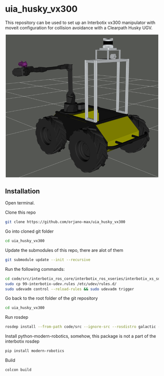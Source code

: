 # uia_husky_vx300
This repository can be used to set up an Interbotix vx300 manipulator with moveit configuration for collision avoidance with a Clearpath Husky UGV.

<p align="center">
<img src="husky_initiated.png" width=500 >
</p>

## Installation
Open terminal.

Clone this repo

~~~bash
git clone https://github.com/orjano-max/uia_husky_vx300
~~~

Go into cloned git folder

~~~bash
cd uia_husky_vx300
~~~

Update the submodules of this repo, there are alot of them
~~~bash
git submodule update --init --recursive
~~~

Run the following commands:

~~~bash
cd code/src/interbotix_ros_core/interbotix_ros_xseries/interbotix_xs_sdk
sudo cp 99-interbotix-udev.rules /etc/udev/rules.d/
sudo udevadm control --reload-rules && sudo udevadm trigger
~~~

Go back to the root folder of the git repository

~~~bash
cd uia_husky_vx300
~~~

Run rosdep

~~~bash
rosdep install --from-path code/src --ignore-src --rosdistro galactic -y
~~~

Install python-modern-robotics, somehow, this package is not a part of the interbotix rosdep

~~~bash
pip install modern-robotics
~~~

Build

~~~bash
colcon build
~~~
